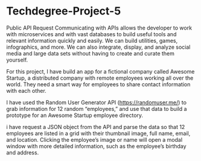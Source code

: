 # Techdegree-Project-5
 Public API Request
Communicating with APIs allows the developer to work with microservices and with vast databases to build useful tools and relevant information quickly and easily. We can build utilities, games, infographics, and more. We can also integrate, display, and analyze social media and large data sets without having to create and curate them yourself.

For this project, I have build an app for a fictional company called Awesome Startup, a distributed company with remote employees working all over the world. They need a smart way for employees to share contact information with each other.

I have  used the Random User Generator API (https://randomuser.me/) to grab information for 12 random “employees,” and use that data to build a prototype for an Awesome Startup employee directory.

i have request a JSON object from the API and parse the data so that 12 employees are listed in a grid with their thumbnail image, full name, email, and location. Clicking the employee’s image or name will open a modal window with more detailed information, such as the employee’s birthday and address.
